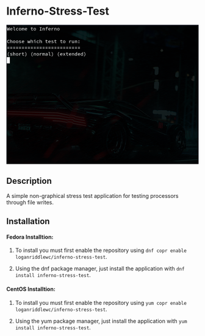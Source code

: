 # Inferno-Stress-Test

![alt text](https://github.com/LoganRiddle/Inferno-Stress-Test/blob/main/src/images/Inferno.png "App Image")

## Description
A simple non-graphical stress test application for testing processors through file writes. 

## Installation
#### Fedora Installtion:
1. To install you must first enable the repository using `dnf copr enable loganriddlewc/inferno-stress-test`. 

2. Using the dnf package manager, just install the application with `dnf install inferno-stress-test`.

#### CentOS Installtion:
1. To install you must first enable the repository using `yum copr enable loganriddlewc/inferno-stress-test`.

2. Using the yum package manager, just install the application with `yum install inferno-stress-test`.
